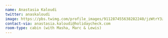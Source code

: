 ```yaml
---
name: Anastasia Kaloudi
twitter: anaskaloudi
image: https://pbs.twimg.com/profile_images/911287455638282240/jzWtrY3z_400x400.jpg
contact-via: anastasia.kaloudi@holidaycheck.com
room-type: cabin (with Masha, Marc & Lewis)
---
```

